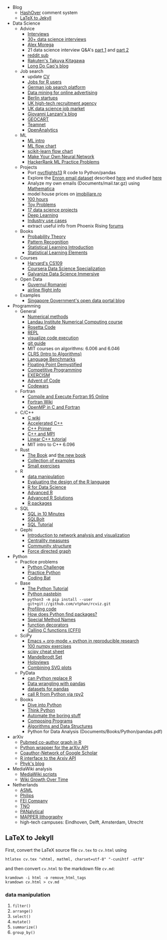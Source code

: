 - Blog
	- [HashOver](http:/tildehash.com/?page=hashover) comment system
	- [LaTeX to Jekyll](#latex-to-jekyll)
- Data Science
	- Advice
		- [Interviews](http://treycausey.com/data_science_interviews.html)
		- [30+ data science interviews](https://youtu.be/O6nFJzW-SDg?t=318)
		- [Alex Morega](https://grep.ro)
		- 21 data science interview Q&A's [part 1](http://www.kdnuggets.com/2016/02/21-data-science-interview-questions-answers.html) and [part 2](http://www.kdnuggets.com/2016/02/21-data-science-interview-questions-answers-part2.html)
		- [reddit sub](https://www.reddit.com/r/datascience/top/?sort=top&t=all)
		- [Rakuten's Takuya Kitagawa](https://www.youtube.com/watch?v=2kwtRuWDPKU)
		- [Long Do Cao's blog](https://ldocao.wordpress.com)
	- Job search
		- update [CV](https://ldocao.files.wordpress.com/2015/12/cv_20150914.pdf)
		- [Jobs for R users](https://www.r-users.com)
		- [German job search platform](http://www.monster.de)
		- [Data mining for online advertising](http://dl.acm.org/citation.cfm?id=2648584)
		- [Berlin startups](http://berlinstartupjobs.com/?s=data+scientist)
		- [UK high-tech recruitment agency](http://www.ecmselection.co.uk)
		- [UK data science job market](http://www.itjobswatch.co.uk/jobs/london/data%20scientist.do)
		- [Giovanni Lanzani's blog](http://www.lanzani.nl)
		- [GEOCART](http://www.geocartspa.it)
		- [Teamnet](http://www.teamnet.ro)
		- [OpenAnalytics](https://www.openanalytics.eu)
	- ML
		- [ML intro](https://miguelgfierro.com/blog/2016/a-gentle-introduction-to-the-basics-of-machine-learning)
		- [ML flow chart](http://www.coppelia.io/wp-content/uploads/2015/09/BlueprintTechniques.png)
		- [scikit-learn flow chart](http://scikit-learn.org/stable/tutorial/machine_learning_map)
		- [Make Your Own Neural Network](https://www.amazon.com/gp/product/B01EER4Z4G)
		- [HackerRank ML Practice Problems](https://www.hackerrank.com/domains/ai/machine-learning)
	- Projects
		- Port [nycflights13](http://r4ds.had.co.nz/transform.html) R code to Python/pandas
		- Explore the [Enron email dataset](http://www.cs.cmu.edu/enron) described [here](http://foreverdata.org/1009/Enron_Dataset_Report.pdf) and studied [here](https://scholar.google.com/scholar?q=enron+email+dataset)
		- Analyze my own emails (Documents/mail.tar.gz) using [Mathematica](http://blog.wolfram.com/2012/04/05/analyzing-your-email-with-mathematica)
		- model house prices on [imobiliare.ro](http://www.imobiliare.ro)
		- [100 hours](https://www.quora.com/What-should-I-learn-in-data-science-in-100-hours)
		- [Toy Problems](https://www.quora.com/What-are-some-good-toy-problems-in-data-science)
		- [17 data science projects](https://www.analyticsvidhya.com/blog/2016/10/17-ultimate-data-science-projects-to-boost-your-knowledge-and-skills)
		- [Deep Learning](https://openai.com/requests-for-research)
		- [Industry use cases](https://github.com/JosPolfliet/awesome-datascience-ideas)
		- extract useful info from Phoenix Rising [forums](http://forums.phoenixrising.me)
	- Books
		- [Probability Theory](https://www.amazon.com/dp/0521592712)
		- [Pattern Recognition](https://www.amazon.com/dp/0387310738)
		- [Statistical Learning Introduction](https://www.amazon.com/dp/1461471370)
		- [Statistical Learning Elements](https://www.amazon.com/dp/0387848576)
	- Courses
		- [Harvard's CS109](http://cs109.github.io/2015/)
		- [Coursera Data Science Specialization](https://www.coursera.org/specializations/jhu-data-science)
		- [Galvanize Data Science Immersive](http://www.galvanize.com/courses/data-science)
	- Open Data
		- [Guvernul Romaniei](http://data.gov.ro)
		- [airline flight info](http://stat-computing.org/dataexpo/2009)
	- Examples
		- [Singapore Government's open data portal blog](https://blog.data.gov.sg)
- Programming
	- General
		- [Numerical methods](http://math.mit.edu/~stevenj)
		- [Landau Institute Numerical Computing course](http://chair.itp.ac.ru/index.php?sub=curriculum/comp2&year=2011&sem=5)
		- [Rosetta Code](http://rosettacode.org/wiki/Rosetta_Code)
		- [REPL](https://repl.it/)
		- [visualize code execution](http://pythontutor.com)
		- [git guide](https://wildlyinaccurate.com/a-hackers-guide-to-git)
		- MIT courses on algorithms: 6.006 and 6.046
		- [CLRS (Intro to Algorithms)](https://wikipedia.org/wiki/Introduction_to_Algorithms)
		- [Language Benchmarks](http://benchmarksgame.alioth.debian.org/u64q/which-programs-are-fastest.html)
		- [Floating Point Demystified](http://blog.reverberate.org/2014/09/what-every-computer-programmer-should.html)
		- [Competitive Programming](https://en.wikipedia.org/wiki/Competitive_programming#Online_contest_and_training_resources)
		- [EXERCISM](http://exercism.io)
		- [Advent of Code](http://adventofcode.com)
		- [Codewars](https://www.codewars.com)
	- Fortran
		- [Compile and Execute Fortran 95 Online](http://www.tutorialspoint.com/compile_fortran_online.php)
		- [Fortran Wiki](http://fortranwiki.org/)
		- [OpenMP in C and Fortran](https://www.amazon.com/dp/0262533022)
	- C/C++
		- [C wiki](http://www.iso-9899.info/wiki/Main_Page)
		- [Accelerated C++](https://www.amazon.com/dp/020170353X)
		- [C++ Primer](https://www.amazon.com/dp/0321714113)
		- [C++ and MPI](https://www.amazon.com/dp/0521520800)
		- [Linear C++ tutorial](https://github.com/jesyspa/linear-cpp)
		- MIT intro to C++ 6.096
	- Rust
		- [The Book](https://doc.rust-lang.org/book) and [the new book](https://rust-lang.github.io/book)
		- [Collection of examples](http://rustbyexample.com)
		- [Small exercises](https://github.com/carols10cents/rustlings)
	- R
		- [data manipulation](#data-manipulation)
		- [Evaluating the design of the R language](http://r.cs.purdue.edu/pub/ecoop12.pdf)
		- [R for Data Science](http://r4ds.had.co.nz)
		- [Advanced R](http://adv-r.had.co.nz)
		- [Advanced R Solutions](https://bookdown.org/Tazinho/Advanced-R-Solutions)
		- [R packages](http://r-pkgs.had.co.nz)
	- SQL
		- [SQL in 10 Minutes](https://www.amazon.com/gp/product/0672336073)
		- [SQLBolt](https://sqlbolt.com)
		- [SQL Tutorial](https://community.modeanalytics.com/sql/tutorial/introduction-to-sql)
	- Gephi
		- [Introduction to network analysis and visualization](http://www.martingrandjean.ch/gephi-introduction)
		- [Centrality measures](https://en.wikipedia.org/wiki/Centrality)
		- [Community structure](https://en.wikipedia.org/wiki/Community_structure)
		- [Force directed graph](https://en.wikipedia.org/wiki/Force-directed_graph_drawing)
- Python
	- Practice problems
		- [Python Challenge](http://www.pythonchallenge.com/)
		- [Practice Python](http://www.practicepython.org/)
		- [Coding Bat](http://codingbat.com/python)
	- Base
		- [The Python Tutorial](https://docs.python.org/3/tutorial)
		- [Python pastebin](https://paste.pound-python.org)
		- `python3 -m pip install --user git+git://github.com/vtphan/rcviz.git`
		- [Profiling code](http://wingware.com/pipermail/wingide-users/2013-September/010392.html)
		- [How does Python find packages?](https://leemendelowitz.github.io/blog/how-does-python-find-packages.html)
		- [Special Method Names](http://getpython3.com/diveintopython3/special-method-names.html)
		- [function decorators](http://programmingbits.pythonblogs.com/27_programmingbits/archive/50_function_decorators.html)
		- [Calling C functions (CFFI)](http://cffi.readthedocs.io/en/latest)
	- SciPy
		- [Emacs + org-mode + python in reproducible research](https://www.youtube.com/watch?v=1-dUkyn_fZA)
		- [100 numpy exercises](https://github.com/rougier/numpy-100/blob/master/100%20Numpy%20exercises.md)
		- [scipy cheat sheet](https://ipgp.github.io/scientific_python_cheat_sheet)
		- [Mandelbrodt Set](https://www.ibm.com/developerworks/community/blogs/jfp/entry/How_To_Compute_Mandelbrodt_Set_Quickly)
		- [Holoviews](http://holoviews.org)
		- [Combining SVG plots](https://neuroscience.telenczuk.pl/?p=331)
	- PyData
		- [can Python replace R](https://www.experfy.com/blog/can-python-replace-r-developing-predictive-models)
		- [Data wrangling with pandas](https://github.com/ben519/DataWrangling/blob/master/Python/README.md)
		- [datasets for pandas](https://github.com/iamaziz/PyDataset)
		- [call R from Python via rpy2](http://rpy2.bitbucket.org)
	- Books
		- [Dive into Python](http://www.diveintopython3.net/)
		- [Think Python](http://greenteapress.com/thinkpython2)
		- [Automate the boring stuff](https://automatetheboringstuff.com)
		- [Composing Programs](http://composingprograms.com)
		- [Algorithms and Data Structures](https://interactivepython.org/runestone/static/pythonds/index.html)
		- Python for Data Analysis (Documents/Books/Python/pandas.pdf)
- arXiv
	- [Pubmed co-author graph in R](https://github.com/mjmaenner/coAuthor/blob/master/postdoc_coauthor_graph.R)
	- [Python wrapper for the arXiv API](https://github.com/lukasschwab/arxiv.py)
	- [Coauthor-Network of Google Scholar](https://pypi.python.org/pypi/scholarNetwork)
	- [R interface to the Arxiv API](https://github.com/ropensciaRxiv)
	- [Phyk's blog](https://known.phyks.me)
- MediaWiki analysis
	- [MediaWiki scripts](http://lahwaacz.github.io/wiki-scripts)
	- [Wiki Growth Over Time](http://wiki.tudelft.nl/bin/view/Main/WikiGrowthOverTime)
- Netherlands
	- [ASML](http://asml.com)
	- [Philips](http://www.philips.com/global)
	- [FEI Company](http://www.fei.com)
	- [TNO](https://www.tno.nl/en)
	- [PANalytical](http://www.panalytical.com)
	- [MAPPER lithography](http://www.mapperlithography.com)
	- high-tech campuses: Eindhoven, Delft, Amsterdam, Utrecht


## LaTeX to Jekyll
First, convert the LaTeX source file `cv.tex` to `cv.html` using
```
htlatex cv.tex "xhtml, mathml, charset=utf-8" "-cunihtf -utf8"
```
and then convert `cv.html` to the markdown file `cv.md`:
```
kramdown -i html -o remove_html_tags
kramdown cv.html > cv.md
```


### data manipulation
1. `filter()`
2. `arrange()`
3. `select()`
4. `mutate()`
5. `summarize()`
6. `group_by()`
